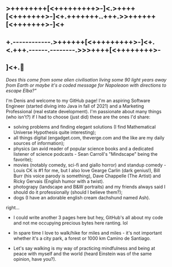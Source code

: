 ## >++++++++[<+++++++++>-]<.>++++[<+++++++>-]<+.+++++++..+++.>>++++++[<+++++++>-]<+
## +.------------.>++++++[<+++++++++>-]<+.<.+++.------.--------.>>>++++[<++++++++>-
## ]<+.👋  
*Does this come from some alien civilisation living some 90 light years away from Earth or maybe it's a coded message for Napoleaon with directions to escape Elba?"*

I'm Denis and welcome to my GitHub page! I'm an aspiring Software Engineer (started diving into Java in fall of 2021) and a Marketing Professional (real estate development). I'm passionate about many things (who isn't?) if I had to choose (just did) these are the ones I'd share:

* solving problems and finding elegant solutions (I find Mathematical Universe Hypothesis quite interesting);
* all things digital (engadget.com, theverge.com and the like are my daily sources of information);
* physics (an avid reader of popular science books and a dedicated listener of science podcasts - Sean Carroll's "Mindscape" being the favorite); 
* movies (notably comedy, sci-fi and giallo horror) and standup comedy -  Louis CK is #1 for me, but I also love Gearge Carlin (dark genius!), Bill Burr (his voice parody is something), Dave Chappelle (The Artist) and Ricky Gervais (English humor with a twist).
* photograpy (landscape and B&W portraits) and my friends always said I should do it professionally (should I believe them?);
* dogs (I have an adorable english cream dachshund named Ash). 

right... 

* I could write another 3 pages here but hey, GitHub's all about my code and not me occupying precious bytes here ranting. lol

* In spare time I love to walk/hike for miles and miles - it's not important whether it's a city park, a forest or 1000 km Camino de Santiago. 
* Let's say walking is my way of practicing mindfulness and being at peace with myself and the world (heard Einstein was of the same opinion, have you?). 






